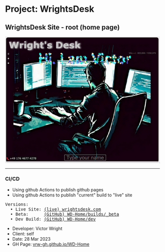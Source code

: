# Project: WrightsDesk

## WrightsDesk Site - root (home page)

[<center><img src="https://raw.githubusercontent.com/vrw-GH/assets/main/repo-media/WD-home/Screenshot.png" alt="screenshot" title="visit wrightsdesk.com"></center>](http://wrightsdesk.com)

---

### CI/CD

* Using github Actions to publish github pages
* Using github Actions to publish "current" build to "live" site

<pre>
Versions:
  • Live Site: <a href="http://www.wrightsdesk.com" target="_blank">(live) wrightsdesk.com</a>
  • Beta:      <a href="https://github.com/vrw-GH/WD-Home/tree/main/builds/_beta">(GitHub) WD-Home/builds/_beta</a>
  • Dev Build: <a href="https://github.com/vrw-GH/WD-Home/tree/main/dev">(GitHub) WD-Home/dev</a>  
</pre>

* Developer:   Victor Wright
* Client:      self
* Date:        28 Mar 2023
* GH Page:     <a href="https://vrw-gh.github.io/WD-Home/">vrw-gh.github.io/WD-Home</a>
